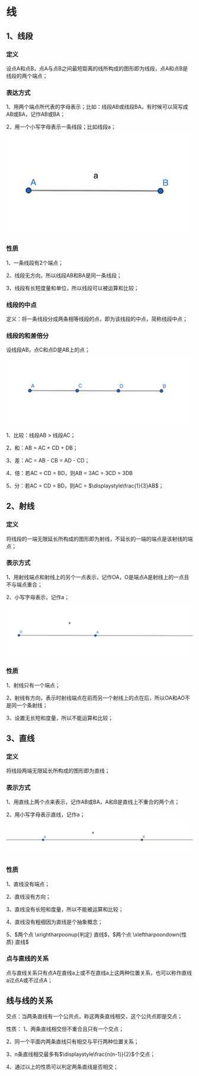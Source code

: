 # 线

## 1、线段
### 定义
设点A和点B，点A与点B之间最短距离的线所构成的图形即为线段，点A和点B是线段的两个端点；

### 表达方式
1、用两个端点所代表的字母表示；比如：线段AB或线段BA，有时候可以简写成AB或BA，记作AB或BA；

2、用一个小写字母表示一条线段；比如线段a；
![](../images/线段01.png)

### 性质
1、一条线段有2个端点；

2、线段无方向，所以线段AB和BA是同一条线段；

3、线段有长短度量和单位，所以线段可以被运算和比较；

### 线段的中点
定义：将一条线段分成两条相等线段的点，即为该线段的中点，简称线段中点；

### 线段的和差倍分
设线段AB，点C和点D是AB上的点；
![](../images/线段02.png)

1、比较：线段AB > 线段AC；

2、和：AB = AC + CD + DB；

3、差：AC = AB - CB = AD - CD；

4、倍：若AC = CD = BD，则AB = 3AC = 3CD = 3DB

5、分：若AC = CD = BD，则AC = $\displaystyle\frac{1}{3}AB$；

## 2、射线
### 定义
将线段的一端无限延长所构成的图形即为射线，不延长的一端的端点是该射线的端点；

### 表示方式
1、用射线端点和射线上的另个一点表示，记作OA，O是端点A是射线上的一点且不与端点重合；

2、小写字母表示，记作a；
![](../images/射线01.png)

### 性质
1、射线只有一个端点；

2、射线有方向，表示时射线端点在前而另一个射线上的点在后，所以OA和AO不是同一个条射线；

3、设置无长短和度量，所以不能运算和比较；

## 3、直线
### 定义
将线段两端无限延长所构成的图形即为直线；

### 表示方式
1、用直线上两个点来表示，记作AB或BA，A和B是直线上不重合的两个点；

2、用小写字母表示直线，记作a；
![](../images/直线01.png)

### 性质
1、直线没有端点；

2、直线没有方向；

3、直线没有长短和度量，所以不能被运算和比较；

4、直线没有粗细因为直线是个抽象概念；

5、$两个点 \xrightharpoonup{判定} 直线$，$两个点 \xleftharpoondown{性质} 直线$

### 点与直线的关系
点与直线关系只有点A在直线a上或不在直线a上这两种位置关系，也可以称作直线a过点A或不过点A；

## 线与线的关系
交点：当两条直线有一个公共点，称这两条直线相交，这个公共点即是交点；

性质：
1、两条直线相交但不重合且只有一个交点；

2、同一个平面内两条直线只有相交与平行两种位置关系；

3、n条直线相交最多有$\displaystyle\frac{n(n-1)}{2}$个交点；

4、通过以上的性质可以判定两条直线是否相交；
